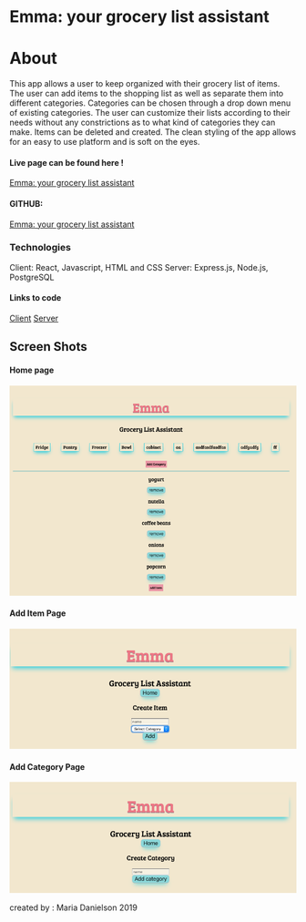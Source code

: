 
 # Emma: your grocery list assistant

 # About
 This app allows a user to keep organized with their grocery list of items. The user can add items to the shopping list as well as separate them into different categories. Categories can be chosen through a drop down menu of existing categories. The user can customize their lists according to their needs without any constrictions as to what kind of categories they can make. Items can be deleted and created. The clean styling of the app allows for an easy to use platform and is soft on the eyes. 


#### Live page can be found here !
[Emma: your grocery list assistant](https://emma-app-f6xxigitj.now.sh/)
#### GITHUB:
[Emma: your grocery list assistant](https://mal3905.github.io/Emma-Client2/)

### Technologies
Client: React, Javascript, HTML and CSS
Server: Express.js, Node.js, PostgreSQL

#### Links to code 
[Client](https://github.com/mal3905/Emma-Client2.git)
[Server](https://github.com/mal3905/emma-server.git)

## Screen Shots
#### Home page 
![Main page](./images/main.png)
#### Add Item Page
![Add Item](./images/item.png)
#### Add Category Page
![Add Category](./images/category.png)


created by : Maria Danielson  2019

